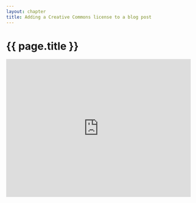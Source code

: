 ```yaml
---
layout: chapter
title: Adding a Creative Commons license to a blog post
---
```


{{ page.title }}
================

<iframe src="http://player.vimeo.com/video/50575367" width="500" height="375" class="aligncenter" frameborder="0" webkitAllowFullScreen mozallowfullscreen allowFullScreen></iframe>